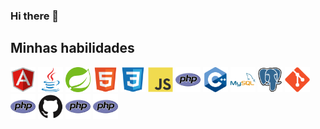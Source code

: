 ### Hi there 👋

<h2> Minhas habilidades </h2>

<img src = "https://raw.githubusercontent.com/devicons/devicon/master/icons/angularjs/angularjs-original.svg" alt = "Angula" width="40" height="40" style="max-width:100%;"></img>
<img src = "https://raw.githubusercontent.com/devicons/devicon/master/icons/java/java-original.svg" alt = "Java" width="40" height="40" style="max-width:100%;" /></img>
<img src = "https://raw.githubusercontent.com/devicons/devicon/master/icons/spring/spring-original.svg" alt = "Spring" width="40" height="40" style="max-width:100%;" /></img>
<img src = "https://raw.githubusercontent.com/devicons/devicon/master/icons/html5/html5-original.svg" alt = "Html" width="40" height="40" style="max-width:100%;" /></img>
<img src = "https://raw.githubusercontent.com/devicons/devicon/master/icons/css3/css3-original.svg" alt = "Css" width="40" height="40" style="max-width:100%;" /></img>
<img src = "https://raw.githubusercontent.com/devicons/devicon/master/icons/javascript/javascript-original.svg" alt = "JavaScript" width="40" height="40" style="max-width:100%;" /></img>
<img src = "https://raw.githubusercontent.com/devicons/devicon/master/icons/php/php-original.svg" alt = "Php" width="40" height="40" style="max-width:100%;" /></img>
<img src = "https://raw.githubusercontent.com/devicons/devicon/master/icons/cplusplus/cplusplus-original.svg" alt = "C++" width="40" height="40" style="max-width:100%;" /></img>
<img src = "https://raw.githubusercontent.com/devicons/devicon/master/icons/mysql/mysql-original-wordmark.svg" alt = "Mysql" width="40" height="40" style="max-width:100%;" /></img>
<img src = "https://raw.githubusercontent.com/devicons/devicon/master/icons/postgresql/postgresql-original.svg" alt = "Postgresql" width="40" height="40" style="max-width:100%;" /></img>
<img src = "https://raw.githubusercontent.com/devicons/devicon/master/icons/git/git-original.svg" alt = "Git" width="40" height="40" style="max-width:100%;" /></img>
<img src = "https://raw.githubusercontent.com/devicons/devicon/master/icons/php/php-original.svg" alt = "Php" width="40" height="40" style="max-width:100%;" /></img>
<img src = "https://raw.githubusercontent.com/devicons/devicon/master/icons/github/github-original.svg" alt = "GitHub" width="40" height="40" style="max-width:100%;" /></img>
<img src = "https://raw.githubusercontent.com/devicons/devicon/master/icons/php/php-original.svg" alt = "Php" width="40" height="40" style="max-width:100%;" /></img>
<img src = "https://raw.githubusercontent.com/devicons/devicon/master/icons/php/php-original.svg" alt = "Php" width="40" height="40" style="max-width:100%;" /></img>


<!--
**andrlima/andrlima** is a ✨ _special_ ✨ repository because its `README.md` (this file) appears on your GitHub profile.

Here are some ideas to get you started:

- 🔭 I’m currently working on ...
- 🌱 I’m currently learning ...
- 👯 I’m looking to collaborate on ...
- 🤔 I’m looking for help with ...
- 💬 Ask me about ...
- 📫 How to reach me: ...
- 😄 Pronouns: ...
- ⚡ Fun fact: ...
-->

